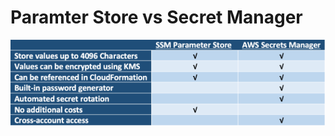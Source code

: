 # Paramter Store vs Secret Manager
![SsmVsSecretManager](https://github.com/SunnyOswal/prep/blob/master/images/SsmVsSecretManager.PNG)
